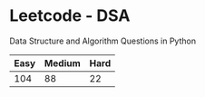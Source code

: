 # Leetcode - DSA

Data Structure and Algorithm Questions in Python

| Easy   |  Medium  | Hard |
|--------|----------|------|
|  104   |    88    |  22  |
